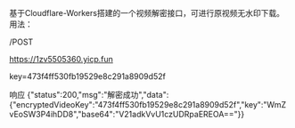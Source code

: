 基于Cloudflare-Workers搭建的一个视频解密接口，可进行原视频无水印下载。
 用法：
 
 /POST

https://1zv5505360.yicp.fun

key=473f4ff530fb19529e8c291a8909d52f

响应
{"status":200,"msg":"解密成功","data":{"encryptedVideoKey":"473f4ff530fb19529e8c291a8909d52f","key":"WmZvEoSW3P4ihDD8","base64":"V21adkVvU1czUDRpaEREOA=="}}
